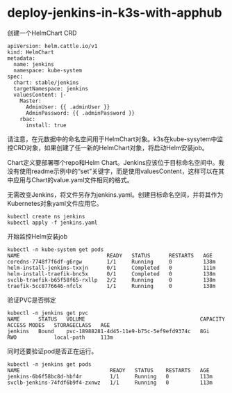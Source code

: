 # deploy-jenkins-in-k3s-with-apphub


创建一个HelmChart CRD

```
apiVersion: helm.cattle.io/v1
kind: HelmChart
metadata:
  name: jenkins
  namespace: kube-system
spec:
  chart: stable/jenkins
  targetNamespace: jenkins
  valuesContent: |-
    Master:
      AdminUser: {{ .adminUser }}
      AdminPassword: {{ .adminPassword }}
    rbac:
      install: true
```

请注意，在元数据中的命名空间用于HelmChart对象。k3s在kube-sysytem中监控CRD对象，如果创建了任一新的HelmChart对象，将启动Helm安装job。



Chart定义要部署哪个repo和Helm Chart。Jenkins应该位于目标命名空间中。我没有使用readme示例中的“set”关键字，而是使用valuesContent，这样可以在其中应用与Chart的value.yaml文件相同的格式。



无需改变Jenkins，将文件另存为jenkins.yaml。创建目标命名空间，并将其作为Kubernetes对象yaml文件应用它。


```
kubectl create ns jenkins
kubectl apply -f jenkins.yaml
```

开始监控Helm安装job


```
kubectl -n kube-system get pods
NAME                            READY   STATUS      RESTARTS   AGE
coredns-7748f7f6df-g6rgw        1/1     Running     0          138m
helm-install-jenkins-txxjn      0/1     Completed   0          111m
helm-install-traefik-bnc5x      0/1     Completed   0          138m
svclb-traefik-b65f58f65-rxllp   2/2     Running     0          138m
traefik-5cc8776646-nfclx        1/1     Running     0          138m
```

验证PVC是否绑定


```
kubectl -n jenkins get pvc
NAME      STATUS   VOLUME                                     CAPACITY   ACCESS MODES   STORAGECLASS   AGE
jenkins   Bound    pvc-18988281-4d45-11e9-b75c-5ef9efd9374c   8Gi        RWO            local-path     113m
```

同时还要验证pod是否正在运行。


```
kubectl -n jenkins get pods
NAME                             READY   STATUS    RESTARTS   AGE
jenkins-6b6f58bc8d-hbf4r         1/1     Running   0          113m
svclb-jenkins-74fdf6b9f4-zxnwz   1/1     Running   0          113m
```
